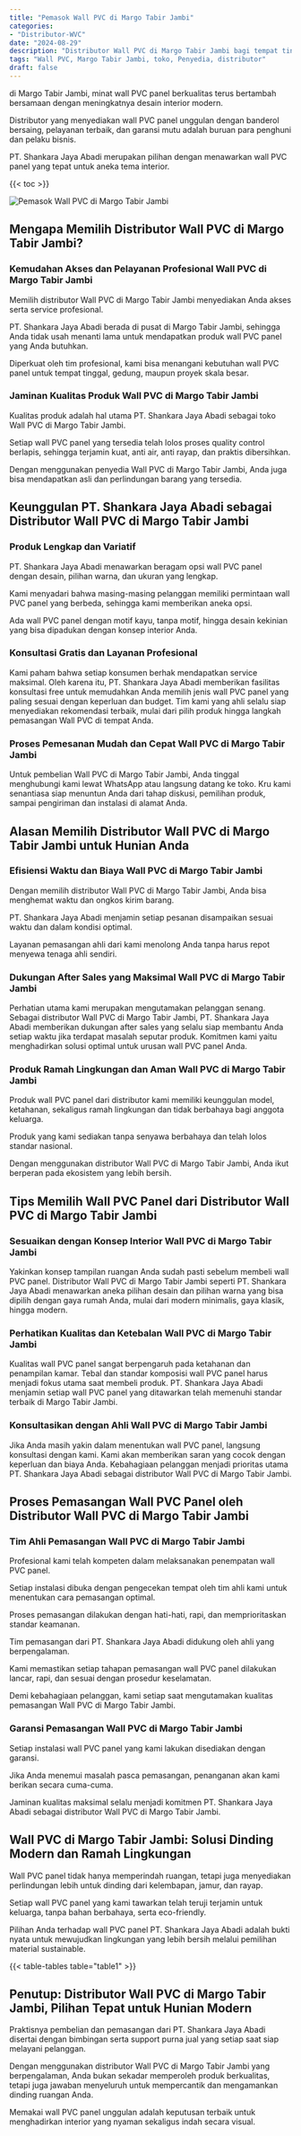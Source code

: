 ```yaml
---
title: "Pemasok Wall PVC di Margo Tabir Jambi"
categories: 
- "Distributor-WVC"
date: "2024-08-29"
description: "Distributor Wall PVC di Margo Tabir Jambi bagi tempat tinggal, kantor, dan gerai. Panel berkualitas, beragam motif, pilihan warna elegan, dengan jasa penempatan dikerjakan oleh tenaga ahli ahli dan jaminan resmi!|Layanan distribusi Wall PVC di Margo Tabir Jambi bagi kebutuhan rumah, perkantoran, maupun gerai, beserta produk terbaik dan penempatan oleh tenaga ahli berpengalaman dan jaminan resmi.|Alternatif Wall PVC di Margo Tabir Jambi yang andal bagi hunian, kantor, dan ritel, bersama panel unggulan dan penempatan dikerjakan oleh teknisi berpengalaman serta garansi resmi.|Penyediaan Wall PVC di Margo Tabir Jambi bagi tempat tinggal, office, serta gerai, beserta produk unggulan dan instalasi dikerjakan oleh tenaga ahli profesional, dilengkapi beserta garansi resmi.}"
tags: "Wall PVC, Margo Tabir Jambi, toko, Penyedia, distributor"
draft: false
---
```


di Margo Tabir Jambi, minat wall PVC panel berkualitas terus bertambah bersamaan dengan meningkatnya desain interior modern.

Distributor yang menyediakan wall PVC panel unggulan dengan banderol bersaing, pelayanan terbaik, dan garansi mutu adalah buruan para penghuni dan pelaku bisnis.

PT. Shankara Jaya Abadi merupakan pilihan dengan menawarkan wall PVC panel yang tepat untuk aneka tema interior.

{{< toc >}}

![Pemasok Wall PVC di Margo Tabir Jambi](/images/Distributor-WVC/Pemasok-Wall-PVC-di-Margo-Tabir-Jambi.png)


## Mengapa Memilih Distributor Wall PVC di Margo Tabir Jambi?

### Kemudahan Akses dan Pelayanan Profesional Wall PVC di Margo Tabir Jambi

Memilih distributor Wall PVC di Margo Tabir Jambi menyediakan Anda akses serta service profesional.

PT. Shankara Jaya Abadi berada di pusat di Margo Tabir Jambi, sehingga Anda tidak usah menanti lama untuk mendapatkan produk wall PVC panel yang Anda butuhkan.

Diperkuat oleh tim profesional, kami bisa menangani kebutuhan wall PVC panel untuk tempat tinggal, gedung, maupun proyek skala besar.

### Jaminan Kualitas Produk Wall PVC di Margo Tabir Jambi

Kualitas produk adalah hal utama PT. Shankara Jaya Abadi sebagai toko Wall PVC di Margo Tabir Jambi.

Setiap wall PVC panel yang tersedia telah lolos proses quality control berlapis, sehingga terjamin kuat, anti air, anti rayap, dan praktis dibersihkan.

Dengan menggunakan penyedia Wall PVC di Margo Tabir Jambi, Anda juga bisa mendapatkan asli dan perlindungan barang yang tersedia.

## Keunggulan PT. Shankara Jaya Abadi sebagai Distributor Wall PVC di Margo Tabir Jambi

### Produk Lengkap dan Variatif

PT. Shankara Jaya Abadi menawarkan beragam opsi wall PVC panel dengan desain, pilihan warna, dan ukuran yang lengkap.

Kami menyadari bahwa masing-masing pelanggan memiliki permintaan wall PVC panel yang berbeda, sehingga kami memberikan aneka opsi.

Ada wall PVC panel dengan motif kayu, tanpa motif, hingga desain kekinian yang bisa dipadukan dengan konsep interior Anda.

### Konsultasi Gratis dan Layanan Profesional

Kami paham bahwa setiap konsumen berhak mendapatkan service maksimal. Oleh karena itu, PT. Shankara Jaya Abadi memberikan fasilitas konsultasi free untuk memudahkan Anda memilih jenis wall PVC panel yang paling sesuai dengan keperluan dan budget. Tim kami yang ahli selalu siap menyediakan rekomendasi terbaik, mulai dari pilih produk hingga langkah pemasangan Wall PVC di tempat Anda.

### Proses Pemesanan Mudah dan Cepat Wall PVC di Margo Tabir Jambi

Untuk pembelian Wall PVC di Margo Tabir Jambi, Anda tinggal menghubungi kami lewat WhatsApp atau langsung datang ke toko. Kru kami senantiasa siap menuntun Anda dari tahap diskusi, pemilihan produk, sampai pengiriman dan instalasi di alamat Anda.

## Alasan Memilih Distributor Wall PVC di Margo Tabir Jambi untuk Hunian Anda

### Efisiensi Waktu dan Biaya Wall PVC di Margo Tabir Jambi

Dengan memilih distributor Wall PVC di Margo Tabir Jambi, Anda bisa menghemat waktu dan ongkos kirim barang.

PT. Shankara Jaya Abadi menjamin setiap pesanan disampaikan sesuai waktu dan dalam kondisi optimal.

Layanan pemasangan ahli dari kami menolong Anda tanpa harus repot menyewa tenaga ahli sendiri.

### Dukungan After Sales yang Maksimal Wall PVC di Margo Tabir Jambi

Perhatian utama kami merupakan mengutamakan pelanggan senang. Sebagai distributor Wall PVC di Margo Tabir Jambi, PT. Shankara Jaya Abadi memberikan dukungan after sales yang selalu siap membantu Anda setiap waktu jika terdapat masalah seputar produk. Komitmen kami yaitu menghadirkan solusi optimal untuk urusan wall PVC panel Anda.

### Produk Ramah Lingkungan dan Aman Wall PVC di Margo Tabir Jambi

Produk wall PVC panel dari distributor kami memiliki keunggulan model, ketahanan, sekaligus ramah lingkungan dan tidak berbahaya bagi anggota keluarga.

Produk yang kami sediakan tanpa senyawa berbahaya dan telah lolos standar nasional.

Dengan menggunakan distributor Wall PVC di Margo Tabir Jambi, Anda ikut berperan pada ekosistem yang lebih bersih.

## Tips Memilih Wall PVC Panel dari Distributor Wall PVC di Margo Tabir Jambi

### Sesuaikan dengan Konsep Interior Wall PVC di Margo Tabir Jambi

Yakinkan konsep tampilan ruangan Anda sudah pasti sebelum membeli wall PVC panel. Distributor Wall PVC di Margo Tabir Jambi seperti PT. Shankara Jaya Abadi menawarkan aneka pilihan desain dan pilihan warna yang bisa dipilih dengan gaya rumah Anda, mulai dari modern minimalis, gaya klasik, hingga modern.

### Perhatikan Kualitas dan Ketebalan Wall PVC di Margo Tabir Jambi

Kualitas wall PVC panel sangat berpengaruh pada ketahanan dan penampilan kamar. Tebal dan standar komposisi wall PVC panel harus menjadi fokus utama saat membeli produk. PT. Shankara Jaya Abadi menjamin setiap wall PVC panel yang ditawarkan telah memenuhi standar terbaik di Margo Tabir Jambi.

### Konsultasikan dengan Ahli Wall PVC di Margo Tabir Jambi

Jika Anda masih yakin dalam menentukan wall PVC panel, langsung konsultasi dengan kami. Kami akan memberikan saran yang cocok dengan keperluan dan biaya Anda. Kebahagiaan pelanggan menjadi prioritas utama PT. Shankara Jaya Abadi sebagai distributor Wall PVC di Margo Tabir Jambi.

## Proses Pemasangan Wall PVC Panel oleh Distributor Wall PVC di Margo Tabir Jambi

### Tim Ahli Pemasangan Wall PVC di Margo Tabir Jambi

Profesional kami telah kompeten dalam melaksanakan penempatan wall PVC panel.

Setiap instalasi dibuka dengan pengecekan tempat oleh tim ahli kami untuk menentukan cara pemasangan optimal.

Proses pemasangan dilakukan dengan hati-hati, rapi, dan memprioritaskan standar keamanan.

Tim pemasangan dari PT. Shankara Jaya Abadi didukung oleh ahli yang berpengalaman.

Kami memastikan setiap tahapan pemasangan wall PVC panel dilakukan lancar, rapi, dan sesuai dengan prosedur keselamatan.

Demi kebahagiaan pelanggan, kami setiap saat mengutamakan kualitas pemasangan Wall PVC di Margo Tabir Jambi.

### Garansi Pemasangan Wall PVC di Margo Tabir Jambi

Setiap instalasi wall PVC panel yang kami lakukan disediakan dengan garansi.

Jika Anda menemui masalah pasca pemasangan, penanganan akan kami berikan secara cuma-cuma.

Jaminan kualitas maksimal selalu menjadi komitmen PT. Shankara Jaya Abadi sebagai distributor Wall PVC di Margo Tabir Jambi.

## Wall PVC di Margo Tabir Jambi: Solusi Dinding Modern dan Ramah Lingkungan

Wall PVC panel tidak hanya memperindah ruangan, tetapi juga menyediakan perlindungan lebih untuk dinding dari kelembapan, jamur, dan rayap.

Setiap wall PVC panel yang kami tawarkan telah teruji terjamin untuk keluarga, tanpa bahan berbahaya, serta eco-friendly.

Pilihan Anda terhadap wall PVC panel PT. Shankara Jaya Abadi adalah bukti nyata untuk mewujudkan lingkungan yang lebih bersih melalui pemilihan material sustainable.

{{< table-tables table="table1" >}}

## Penutup: Distributor Wall PVC di Margo Tabir Jambi, Pilihan Tepat untuk Hunian Modern

Praktisnya pembelian dan pemasangan dari PT. Shankara Jaya Abadi disertai dengan bimbingan serta support purna jual yang setiap saat siap melayani pelanggan.

Dengan menggunakan distributor Wall PVC di Margo Tabir Jambi yang berpengalaman, Anda bukan sekadar memperoleh produk berkualitas, tetapi juga jawaban menyeluruh untuk mempercantik dan mengamankan dinding ruangan Anda.

Memakai wall PVC panel unggulan adalah keputusan terbaik untuk menghadirkan interior yang nyaman sekaligus indah secara visual.